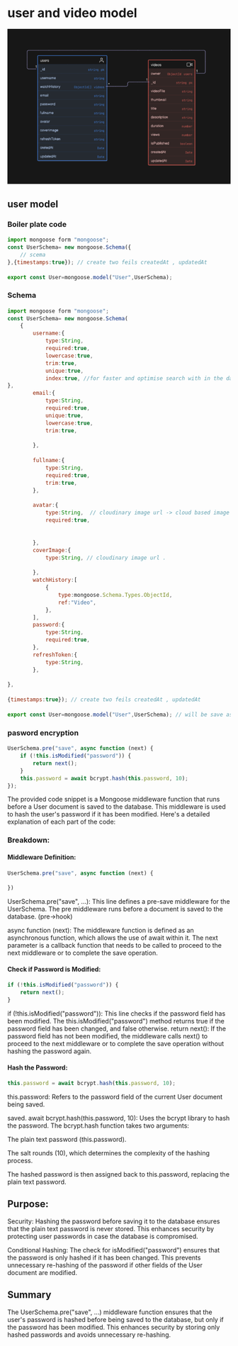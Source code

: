 # user and video model

![alt text](./Er-images/image.png)

## user model

### Boiler plate code 
```js
import mongoose form "mongoose";
const UserSchema= new mongoose.Schema({
    // scema 
},{timestamps:true}); // create two feils createdAt , updatedAt 

export const User=mongoose.model("User",UserSchema);
```

### Schema 
```js
import mongoose form "mongoose";
const UserSchema= new mongoose.Schema(
    {
        username:{
            type:String,
            required:true,
            lowercase:true,
            trim:true,
            unique:true,
            index:true, //for faster and optimise search with in the database.
},
        email:{
            type:String,
            required:true,
            unique:true,
            lowercase:true,
            trim:true,

        },

        fullname:{
            type:String,
            required:true,
            trim:true,
        },

        avatar:{
            type:String,  // cloudinary image url -> cloud based image storage service.
            required:true,

            
        },
        coverImage:{
            type:String, // cloudinary image url .
            
        },
        watchHistory:[
            {
                type:mongoose.Schema.Types.ObjectId,
                ref:"Video",
            },
        ],
        password:{
            type:String,
            required:true,
        },
        refreshToken:{
            type:String,
        }, 
    
},

{timestamps:true}); // create two feils createdAt , updatedAt 

export const User=mongoose.model("User",UserSchema); // will be save as users 

```
### pasword encryption 

```js
UserSchema.pre("save", async function (next) {
    if (!this.isModified("password")) {
        return next();
    }
    this.password = await bcrypt.hash(this.password, 10);
});
```
The provided code snippet is a Mongoose middleware function that runs before a User document is saved to the database. This middleware is used to hash the user's password if it has been modified. Here's a detailed explanation of each part of the code:


### Breakdown:
#### Middleware Definition:
```js
UserSchema.pre("save", async function (next) {

})
```
UserSchema.pre("save", ...): This line defines a pre-save middleware for the UserSchema. The pre middleware runs before a document is saved to the database.
(pre->hook)

async function (next): The middleware function is defined as an asynchronous function, which allows the use of await within it. The next parameter is a callback function that needs to be called to proceed to the next middleware or to complete the save operation.

#### Check if Password is Modified:
```js
if (!this.isModified("password")) {
    return next();
}

```
if (!this.isModified("password")): This line checks if the password field has been modified. The this.isModified("password") method returns true if the password field has been changed, and false otherwise.
return next(): If the password field has not been modified, the middleware calls next() to proceed to the next middleware or to complete the save operation without hashing the password again.

#### Hash the Password:

```js
this.password = await bcrypt.hash(this.password, 10);
```

this.password: Refers to the password field of the current User document being saved.

saved.
await bcrypt.hash(this.password, 10): Uses the bcrypt library to hash the password. The bcrypt.hash function takes two arguments:

The plain text password (this.password).

The salt rounds (10), which determines the complexity of the hashing process.

The hashed password is then assigned back to this.password, replacing the plain text password.

## Purpose:
Security: Hashing the password before saving it to the database ensures that the plain text password is never stored. This enhances security by protecting user passwords in case the database is compromised.

Conditional Hashing: The check for isModified("password") ensures that the password is only hashed if it has been changed. This prevents unnecessary re-hashing of the password if other fields of the User document are modified.

## Summary

The UserSchema.pre("save", ...) middleware function ensures that the user's password is hashed before being saved to the database, but only if the password has been modified. This enhances security by storing only hashed passwords and avoids unnecessary re-hashing.